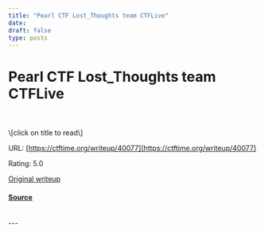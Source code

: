 ```yaml
---
title: "Pearl CTF Lost_Thoughts team CTFLive"
date: 
draft: false
type: posts
---
```

# Pearl CTF Lost_Thoughts team CTFLive

<br/>

<br/>
\[click on title to read\]

URL: [https://ctftime.org/writeup/40077](https://ctftime.org/writeup/40077)

Rating: 5.0

[Original writeup](https://youtu.be/MDrAGcKpNBI)

#### [Source](https://ctftime.org/writeup/40077)

<br/>
---
